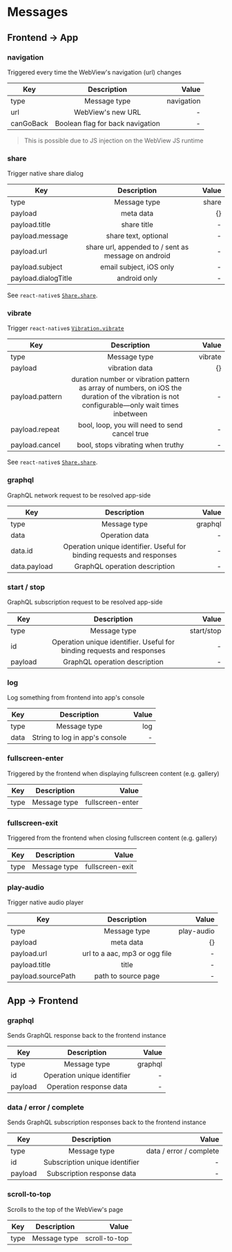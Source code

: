 # Messages

## Frontend -> App

### navigation

Triggered every time the WebView's navigation (url) changes

| Key        | Description           | Value  |
| ------------- |:-------------:| -----:|
| type      | Message type | navigation |
| url      | WebView's new URL | - |
| canGoBack | Boolean flag for back navigation | - |

> This is possible due to JS injection on the WebView JS runtime

### share

Trigger native share dialog

| Key        | Description           | Value  |
| ------------- |:-------------:| -----:|
| type      | Message type | share |
| payload      | meta data | {} |
| payload.title | share title | - |
| payload.message | share text, optional | - |
| payload.url | share url, appended to / sent as message on android | - |
| payload.subject | email subject, iOS only | - |
| payload.dialogTitle | android only | - |

See `react-native`s [`Share.share`](https://facebook.github.io/react-native/docs/share).

### vibrate

Trigger `react-native`s [`Vibration.vibrate`](https://facebook.github.io/react-native/docs/vibration)

| Key        | Description           | Value  |
| ------------- |:-------------:| -----:|
| type      | Message type | vibrate |
| payload      | vibration data | {} |
| payload.pattern | duration number or vibration pattern as array of numbers, on iOS the duration of the vibration is not configurable—only wait times inbetween | - |
| payload.repeat | bool, loop, you will need to send cancel true | - |
| payload.cancel | bool, stops vibrating when truthy | - |

See `react-native`s [`Share.share`](https://facebook.github.io/react-native/docs/share).

### graphql

GraphQL network request to be resolved app-side

| Key        | Description           | Value  |
| ------------- |:-------------:| -----:|
| type      | Message type | graphql |
| data      | Operation data | - |
| data.id      | Operation unique identifier. Useful for binding requests and responses | - |
| data.payload      | GraphQL operation description | - |

### start / stop

GraphQL subscription request to be resolved app-side

| Key        | Description           | Value  |
| ------------- |:-------------:| -----:|
| type      | Message type | start/stop |
| id      | Operation unique identifier. Useful for binding requests and responses | - |
| payload      | GraphQL operation description | - |

### log

Log something from frontend into app's console

| Key        | Description           | Value  |
| ------------- |:-------------:| -----:|
| type      | Message type | log |
| data      | String to log in app's console | - |

### fullscreen-enter

Triggered by the frontend when displaying fullscreen content (e.g. gallery)

| Key        | Description           | Value  |
| ------------- |:-------------:| -----:|
| type      | Message type | fullscreen-enter |

### fullscreen-exit

Triggered from the frontend when closing fullscreen content (e.g. gallery)

| Key        | Description           | Value  |
| ------------- |:-------------:| -----:|
| type      | Message type | fullscreen-exit |

### play-audio

Trigger native audio player

| Key        | Description           | Value  |
| ------------- |:-------------:| -----:|
| type      | Message type | play-audio |
| payload      | meta data | {} |
| payload.url   | url to a aac, mp3 or ogg file | - |
| payload.title | title | - |
| payload.sourcePath  | path to source page | - |

##  App -> Frontend

### graphql

Sends GraphQL response back to the frontend instance

| Key        | Description           | Value  |
| ------------- |:-------------:| -----:|
| type      | Message type | graphql |
| id      | Operation unique identifier | - |
| payload      | Operation response data | - |

### data / error / complete

Sends GraphQL subscription responses back to the frontend instance

| Key        | Description           | Value  |
| ------------- |:-------------:| -----:|
| type      | Message type | data / error / complete |
| id      | Subscription unique identifier | - |
| payload      | Subscription response data | - |

### scroll-to-top

Scrolls to the top of the WebView's page

| Key        | Description           | Value  |
| ------------- |:-------------:| -----:|
| type      | Message type | scroll-to-top |

